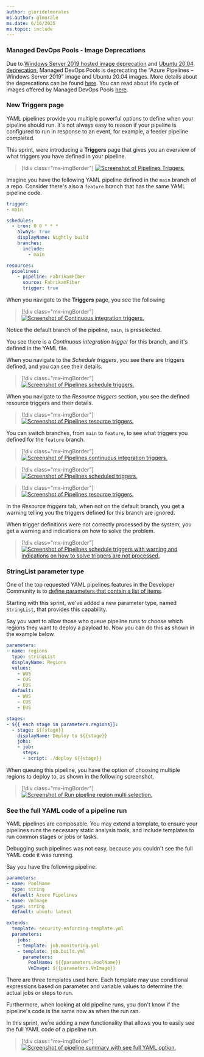 ```yaml
---
author: gloridelmorales
ms.author: glmorale
ms.date: 6/16/2025
ms.topic: include
---
```


### Managed DevOps Pools - Image Deprecations

Due to [Windows Server 2019 hosted image deprecation](/azure/devops/release-notes/2025/pipelines/sprint-256-update#windows-server-2019-hosted-image-deprecation-schedule) and [Ubuntu 20.04 deprecation](/azure/devops/release-notes/2025/pipelines/sprint-253-update#the-ubuntu-2004-pipeline-image-is-deprecated-and-will-be-retired-april-1), Managed DevOps Pools is deprecating the “Azure Pipelines – Windows Server 2019” image and Ubuntu 20.04 images. More details about the deprecations can be found [here](/azure/devops/managed-devops-pools/configure-images?view=azure-devops&branch=main&tabs=azure-portal#image-deprecation-schedule). You can read about life cycle of images offered by Managed DevOps Pools [here](/azure/devops/managed-devops-pools/configure-images?view=azure-devops&branch=main&tabs=azure-portal#image-lifecycle).

### New Triggers page

YAML pipelines provide you multiple powerful options to define when your pipeline should run. It's not always easy to reason if your pipeline is configured to run in response to an event, for example, a feeder pipeline completed. 

This sprint, were introducing a **Triggers** page that gives you an overview of what triggers you have defined in your pipeline.

> [!div class="mx-imgBorder"]
> [![Screenshot of Pipelines Triggers.](../../media/257-pipelines-01.png "Screenshot of Pipelines Triggers.")](../../media/257-pipelines-01.png#lightbox)

Imagine you have the following YAML pipeline defined in the `main` branch of a repo. Consider there's also a `feature` branch that has the same YAML pipeline code.

```yaml
trigger:
- main

schedules:
  - cron: 0 0 * * *
    always: true
    displayName: Nightly build
    branches:
      include:
        - main

resources:
  pipelines:
    - pipeline: FabrikamFiber
      source: FabrikamFiber
      trigger: true
```

When you navigate to the **Triggers** page, you see the following

> [!div class="mx-imgBorder"]
> [![Screenshot of Continuous integration triggers.](../../media/257-pipelines-02.png "Screenshot of Continuous integration triggers.")](../../media/257-pipelines-02.png#lightbox)

Notice the default branch of the pipeline, `main`, is preselected. 

You see there is a _Continuous integration trigger_ for this branch, and it's defined in the YAML file.

When you navigate to the _Schedule triggers_, you see there are triggers defined, and you can see their details.

> [!div class="mx-imgBorder"]
> [![Screenshot of Pipelines schedule triggers.](../../media/257-pipelines-03.png "Screenshot of Pipelines schedule triggers.")](../../media/257-pipelines-03.png#lightbox)

When you navigate to the _Resource triggers_ section, you see the defined resource triggers and their details.

> [!div class="mx-imgBorder"]
> [![Screenshot of Pipelines resource triggers.](../../media/257-pipelines-04.png "Screenshot of Pipelines resource triggers.")](../../media/257-pipelines-04.png#lightbox)

You can switch branches, from `main` to `feature`, to see what triggers you defined for the `feature` branch.

> [!div class="mx-imgBorder"]
> [![Screenshot of Pipelines continuous integration triggers.](../../media/257-pipelines-05.png "Screenshot of Pipelines continuous integration triggers.")](../../media/257-pipelines-05.png#lightbox)

> [!div class="mx-imgBorder"]
> [![Screenshot of Pipelines scheduled triggers.](../../media/257-pipelines-06.png "Screenshot of Pipelines scheduled triggers.")](../../media/257-pipelines-06.png#lightbox)

> [!div class="mx-imgBorder"]
> [![Screenshot of Pipelines resource triggers.](../../media/257-pipelines-07.png "Screenshot of Pipelines continuous resource triggers.")](../../media/257-pipelines-07.png#lightbox)

In the _Resource triggers_ tab, when not on the default branch, you get a warning telling you the triggers defined for this branch are ignored.

When trigger definitions were not correctly processed by the system, you get a warning and indications on how to solve the problem.

> [!div class="mx-imgBorder"]
> [![Screenshot of Pipelines schedule triggers with warning and indications on how to solve triggers are not processed.](../../media/257-pipelines-09.png "Screenshot of Pipelines schedule triggers with warning and indications on how to solve triggers are not processed.")](../../media/257-pipelines-07.png#lightbox)

### StringList parameter type

One of the top requested YAML pipelines features in the Developer Community is to [define parameters that contain a list of items](https://developercommunity.visualstudio.com/t/parameters-that-support-multiselect/1224839).

Starting with this sprint, we've added a new parameter type, named `StringList`, that provides this capability.

Say you want to allow those who queue pipeline runs to choose which regions they want to deploy a payload to. Now you can do this as shown in the example below.

```yaml
parameters:
- name: regions
  type: stringList
  displayName: Regions
  values:
    - WUS
    - CUS
    - EUS
  default: 
    - WUS
    - CUS
    - EUS 

stages:
- ${{ each stage in parameters.regions}}:
  - stage: ${{stage}}
    displayName: Deploy to ${{stage}}
    jobs:
    - job:
      steps:
      - script: ./deploy ${{stage}}
```

When queuing this pipeline, you have the option of choosing multiple regions to deploy to, as shown in the following screenshot.

> [!div class="mx-imgBorder"]
> [![Screenshot of Run pipeline region multi selection.](../../media/257-pipelines-08.png "Screenshot of Run pipeline region multi selection.")](../../media/257-pipelines-08.png#lightbox)

### See the full YAML code of a pipeline run

YAML pipelines are composable. You may extend a template, to ensure your pipelines runs the necessary static analysis tools, and include templates to run common stages or jobs or tasks.

Debugging such pipelines was not easy, because you couldn't see the full YAML code it was running.

Say you have the following pipeline:
```yaml
parameters:
- name: PoolName
  type: string
  default: Azure Pipelines
- name: VmImage
  type: string
  default: ubuntu latest

extends:
  template: security-enforcing-template.yml
  parameters:
    jobs:
    - template: job.monitoring.yml
    - template: job.build.yml
      parameters:
        PoolName: ${{parameters.PoolName}}
        VmImage: ${{parameters.VmImage}}
```

There are three templates used here. Each template may use conditional expressions based on parameter and variable values to determine the actual jobs or steps to run.

Furthermore, when looking at old pipeline runs, you don't know if the pipeline's code is the same now as when the run ran. 

In this sprint, we're adding a new functionality that allows you to easily see the full YAML code of a pipeline run.

> [!div class="mx-imgBorder"]
> [![Screenshot of pipeline summary with see full YAML option.](../../media/257-pipelines-10.png "Screenshot of pipeline summary with see full YAML option.")](../../media/257-pipelines-10.png#lightbox)
